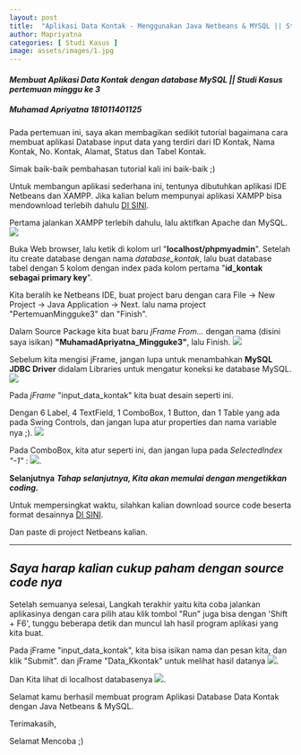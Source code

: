 ```yaml
---
layout: post
title:  "Aplikasi Data Kontak - Menggunakan Java Netbeans & MYSQL || Studi Kasus Minggu Ketiga"
author: Mapriyatna
categories: [ Studi Kasus ]
image: assets/images/1.jpg
---
```


#### *Membuat Aplikasi Data Kontak dengan database MySQL || Studi Kasus pertemuan minggu ke 3*
##### *Muhamad Apriyatna 181011401125*

Pada pertemuan ini, saya akan membagikan sedikit tutorial bagaimana cara membuat aplikasi Database input data yang terdiri dari ID Kontak, Nama Kontak, No. Kontak, Alamat, Status dan Tabel Kontak.

Simak baik-baik pembahasan tutorial kali ini baik-baik ;)

Untuk membangun aplikasi sederhana ini, tentunya dibutuhkan aplikasi IDE Netbeans dan XAMPP.
Jika kalian belum mempunyai aplikasi XAMPP bisa mendownload terlebih dahulu [DI SINI](https://www.apachefriends.org/download.html).

Pertama jalankan XAMPP terlebih dahulu, lalu aktifkan Apache dan MySQL.
![](/assets/images/p3_d.png)

Buka Web browser, lalu ketik di kolom url "**localhost/phpmyadmin**".
Setelah itu create database dengan nama *database_kontak*, lalu buat database tabel dengan 5 kolom dengan index pada kolom pertama "**id_kontak sebagai primary key**". [](/assets/images/p3_3.png)

Kita beralih ke Netbeans IDE, buat project baru dengan cara File → New Project → Java Application → Next. lalu nama project "PertemuanMingguke3" dan "Finish".

Dalam Source Package kita buat baru *jFrame From...* dengan nama (disini saya isikan) **"MuhamadApriyatna_Mingguke3"**, lalu Finish.
![](/assets/images/p3_f.png)

Sebelum kita mengisi jFrame, jangan lupa untuk menambahkan **MySQL JDBC Driver** didalam Libraries untuk mengatur koneksi ke database MySQL.
![](/assets/images/p3_2.png)

Pada *jFrame* "input_data_kontak" kita buat desain seperti ini.

Dengan 6 Label, 4 TextField, 1 ComboBox, 1 Button, dan 1 Table yang ada pada Swing Controls, dan jangan lupa atur properties dan nama variable nya ;).
![](/assets/images/p3_g.png)

Pada ComboBox, kita atur seperti ini, dan jangan lupa pada *SelectedIndex "-1"* :
![](/assets/images/p3_9.png).

**Selanjutnya** ***Tahap selanjutnya, Kita akan memulai dengan mengetikkan coding.***

Untuk mempersingkat waktu, silahkan kalian download source code beserta format desainnya [DI SINI](https://app.box.com/s/1rphz9nji85k6jza2mr3yikhk029ya9i).

Dan paste di project Netbeans kalian.

---
***Saya harap kalian cukup paham dengan source code nya***
---

Setelah semuanya selesai,
Langkah terakhir yaitu kita coba jalankan aplikasinya dengan cara pilih atau klik tombol "Run" juga bisa dengan 'Shift + F6', tunggu beberapa detik dan muncul lah hasil program aplikasi yang kita buat.

Pada jFrame "input_data_kontak", kita bisa isikan nama dan pesan kita, dan klik "Submit". dan jFrame "Data_Kkontak" untuk melihat hasil datanya
![](/assets/images/p3_h.png).


Dan Kita lihat di localhost databasenya
![](/assets/images/p3_i.png).

Selamat kamu berhasil membuat program Aplikasi Database Data Kontak dengan Java Netbeans & MySQL.

Terimakasih,


Selamat Mencoba ;)